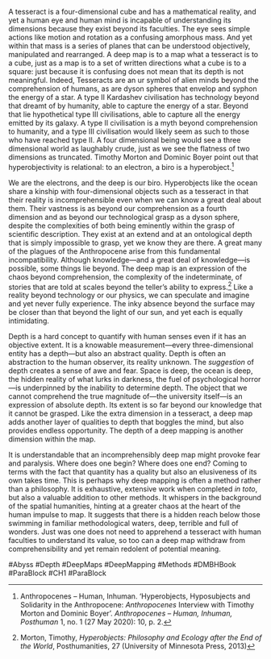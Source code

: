 A tesseract is a four-dimensional cube and has a mathematical reality, and yet a human eye and human mind is incapable of understanding its dimensions because they exist beyond its faculties. The eye sees simple actions like motion and rotation as a confusing amorphous mass. And yet within that mass is a series of planes that can be understood objectively, manipulated and rearranged. A deep map is to a map what a tesseract is to a cube, just as a map is to a set of written directions what a cube is to a square: just because it is confusing does not mean that its depth is not meaningful. Indeed, Tesseracts are an ur symbol of alien minds beyond the comprehension of humans, as are dyson spheres that envelop and syphon the energy of a star. A type II Kardashev civilisation has technology beyond that dreamt of by humanity, able to capture the energy of a star. Beyond that lie hypothetical type III civilisations, able to capture all the energy emitted by its galaxy. A type II civilisation is a myth beyond comprehension to humanity, and a type III civilisation would likely seem as such to those who have reached type II. A four dimensional being would see a three dimensional world as laughably crude, just as we see the flatness of two dimensions as truncated. Timothy Morton and Dominic Boyer point out that hyperobjectivity is relational: to an electron, a biro is a hyperobject.[^1] 

We are the electrons, and the deep is our biro. Hyperobjects like the ocean share a kinship with four-dimensional objects such as a tesseract in that their reality is incomprehensible even when we can know a great deal about them. Their vastness is as beyond our comprehension as a fourth dimension and as beyond our technological grasp as a dyson sphere, despite the complexities of both being eminently within the grasp of scientific description. They exist at an extend and at an ontological depth that is simply impossible to grasp, yet we know they are there. A great many of the plagues of the Anthropocene arise from this fundamental incompatibility. Although knowledge—and a great deal of knowledge—is possible, some things lie beyond. The deep map is an expression of the chaos beyond comprehension, the complexity of the indeterminate, of stories that are told at scales beyond the teller’s ability to express.[^2] Like a reality beyond technology or our physics, we can speculate and imagine and yet never fully experience. The inky absence beyond the surface may be closer than that beyond the light of our sun, and yet each is equally intimidating.

Depth is a hard concept to quantify with human senses even if it has an objective extent. It is a knowable measurement—every three-dimensional entity has a depth—but also an abstract quality. Depth is often an abstraction to the human observer, its reality unknown. The _suggestion_ of depth creates a sense of awe and fear. Space is deep, the ocean is deep, the hidden reality of what lurks in darkness, the fuel of psychological horror—is underpinned by the inability to determine depth. The object that we cannot comprehend the true magnitude of—the university itself—is an expression of absolute depth. Its extent is so far beyond our knowledge that it cannot be grasped. Like the extra dimension in a tesseract, a deep map adds another layer of qualities to depth that boggles the mind, but also provides endless opportunity. The depth of a deep mapping is another dimension within the map.

It is understandable that an incomprehensibly deep map might provoke fear and paralysis. Where does one begin? Where does one end? Coming to terms with the fact that quantity has a quality but also an elusiveness of its own takes time. This is perhaps why deep mapping is often a method rather than a philosophy. It is exhaustive, extensive work when completed _in toto_, but also a valuable addition to other methods. It whispers in the background of the spatial humanities, hinting at a greater chaos at the heart of the human impulse to map. It suggests that there is a hidden reach below those swimming in familiar methodological waters, deep, terrible and full of wonders. Just was one does not need to apprehend a tesseract with human faculties to understand its value, so too can a deep map withdraw from comprehensibility and yet remain redolent of potential meaning.

#Abyss #Depth #DeepMaps #DeepMapping #Methods #DMBHBook #ParaBlock  #CH1 #ParaBlock 

[^1]: Anthropocenes – Human, Inhuman. ‘Hyperobjects, Hyposubjects and Solidarity in the Anthropocene: _Anthropocenes_ Interview with Timothy Morton and Dominic Boyer’. _Anthropocenes – Human, Inhuman, Posthuman_ 1, no. 1 (27 May 2020): 10, p. 2.
[^2]: Morton, Timothy, _Hyperobjects: Philosophy and Ecology after the End of the World_, Posthumanities, 27 (University of Minnesota Press, 2013)